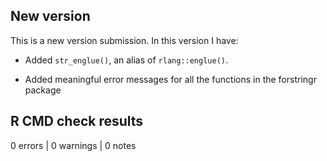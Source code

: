 ## New version

This is a new version submission. In this version I have:

- Added `str_englue()`, an alias of `rlang::englue()`.

- Added meaningful error messages for all the functions in the forstringr package 

## R CMD check results
0 errors | 0 warnings | 0 notes

